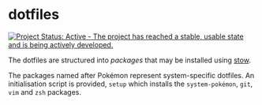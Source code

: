 # dotfiles

[![Project Status: Active - The project has reached a stable, usable state and is being actively developed.](http://www.repostatus.org/badges/1.0.0/active.svg)](http://www.repostatus.org/#active)

The dotfiles are structured into _packages_ that may be installed using
    [stow](http://www.gnu.org/software/stow/ "stow").

The packages named after Pokémon represent system-specific dotfiles.
An initialisation script is provided, `setup` which installs the `system-pokémon`, `git`, `vim` and
    `zsh` packages.

